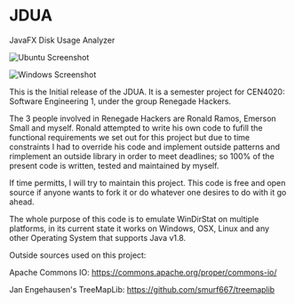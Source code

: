 # JDUA
JavaFX Disk Usage Analyzer

![Ubuntu Screenshot](http://i.imgur.com/5pHgBop.png)

![Windows Screenshot](http://i.imgur.com/UG0Zjnk.png)

This is the Initial release of the JDUA. It is a semester project for CEN4020: Software Engineering 1, under the group Renegade Hackers.

The 3 people involved in Renegade Hackers are Ronald Ramos, Emerson Small and myself. Ronald attempted to write his own code to fufill the functional requirements we set out for this project but due to time constraints I had to override his code and implement outside patterns and rimplement an outside library in order to meet deadlines; so 100% of the present code is written, tested and maintained by myself.

If time permitts, I will try to maintain this project. This code is free and open source if anyone wants to fork it or do whatever one desires to do with it go ahead.

The whole purpose of this code is to emulate WinDirStat on multiple platforms, in its current state it works on Windows, OSX, Linux and any other Operating System that supports Java v1.8.

Outside sources used on this project:

Apache Commons IO:            https://commons.apache.org/proper/commons-io/

Jan Engehausen's TreeMapLib:  https://github.com/smurf667/treemaplib
